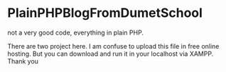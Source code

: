 # PlainPHPBlogFromDumetSchool
not a very good code, everything in plain PHP.

There are two project here. 
I am confuse to upload this file in free online hosting. But you can download and run it in your localhost via XAMPP.
Thank you
